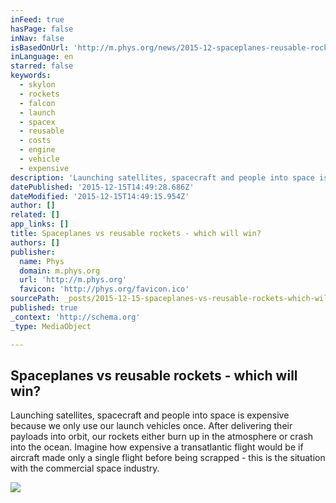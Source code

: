 ```yaml
---
inFeed: true
hasPage: false
inNav: false
isBasedOnUrl: 'http://m.phys.org/news/2015-12-spaceplanes-reusable-rockets.html'
inLanguage: en
starred: false
keywords:
  - skylon
  - rockets
  - falcon
  - launch
  - spacex
  - reusable
  - costs
  - engine
  - vehicle
  - expensive
description: 'Launching satellites, spacecraft and people into space is expensive because we only use our launch vehicles once. After delivering their payloads into orbit, our rockets either burn up in the atmosphere or crash into the ocean. Imagine how expensive a transatlantic flight would be if aircraft made only a single flight before being scrapped - this is the situation with the commercial space industry.'
datePublished: '2015-12-15T14:49:28.686Z'
dateModified: '2015-12-15T14:49:15.954Z'
author: []
related: []
app_links: []
title: Spaceplanes vs reusable rockets - which will win?
authors: []
publisher:
  name: Phys
  domain: m.phys.org
  url: 'http://m.phys.org'
  favicon: 'http://phys.org/favicon.ico'
sourcePath: _posts/2015-12-15-spaceplanes-vs-reusable-rockets-which-will-win.md
published: true
_context: 'http://schema.org'
_type: MediaObject

---
```

<article style=""><h1>Spaceplanes vs reusable rockets - which will win?</h1><p>Launching satellites, spacecraft and people into space is expensive because we only use our launch vehicles once. After delivering their payloads into orbit, our rockets either burn up in the atmosphere or crash into the ocean. Imagine how expensive a transatlantic flight would be if aircraft made only a single flight before being scrapped - this is the situation with the commercial space industry.</p><img src="https://s3-us-west-2.amazonaws.com/the-grid-img/p/19aa9fc68796d5e525c3e03accddf8c213885bdf.jpg" /></article>